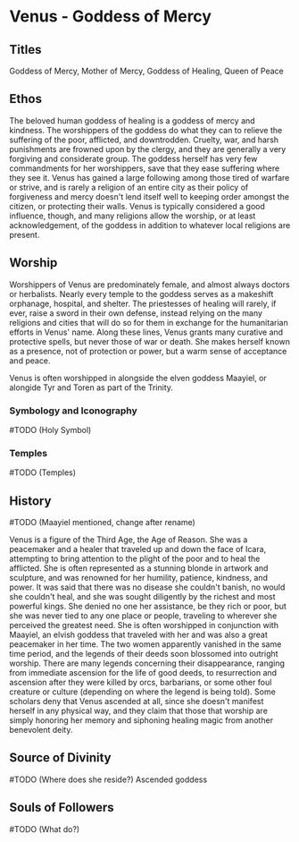 # Venus - Goddess of Mercy

<!-- toc -->

## Titles

Goddess of Mercy, Mother of Mercy, Goddess of Healing, Queen of Peace

## Ethos

The beloved human goddess of healing is a goddess of mercy and kindness. The worshippers of the goddess do what they can to relieve the suffering of the poor, afflicted, and downtrodden. Cruelty, war, and harsh punishments are frowned upon by the clergy, and they are generally a very forgiving and considerate group. The goddess herself has very few commandments for her worshippers, save that they ease suffering where they see it. Venus has gained a large following among those tired of warfare or strive, and is rarely a religion of an entire city as their policy of forgiveness and mercy doesn't lend itself well to keeping order amongst the citizen, or protecting their walls. Venus is typically considered a good influence, though, and many religions allow the worship, or at least acknowledgement, of the goddess in addition to whatever local religions are present.

## Worship

Worshippers of Venus are predominately female, and almost always doctors or herbalists. Nearly every temple to the goddess serves as a makeshift orphanage, hospital, and shelter. The priestesses of healing will rarely, if ever, raise a sword in their own defense, instead relying on the many religions and cities that will do so for them in exchange for the humanitarian efforts in Venus' name. Along these lines, Venus grants many curative and protective spells, but never those of war or death. She makes herself known as a presence, not of protection or power, but a warm sense of acceptance and peace.

Venus is often worshipped in alongside the elven goddess Maayiel, or alongide Tyr and Toren as part of the Trinity.

### Symbology and Iconography

#TODO (Holy Symbol)

### Temples

#TODO (Temples)

## History

#TODO (Maayiel mentioned, change after rename)

Venus is a figure of the Third Age, the Age of Reason. She was a peacemaker and a healer that traveled up and down the face of Icara, attempting to bring attention to the plight of the poor and to heal the afflicted. She is often represented as a stunning blonde in artwork and sculpture, and was renowned for her humility, patience, kindness, and power. It was said that there was no disease she couldn't banish, no would she couldn't heal, and she was sought diligently by the richest and most powerful kings. She denied no one her assistance, be they rich or poor, but she was never tied to any one place or people, traveling to wherever she perceived the greatest need. She is often worshipped in conjunction with Maayiel, an elvish goddess that traveled with her and was also a great peacemaker in her time. The two women apparently vanished in the same time period, and the legends of their deeds soon blossomed into outright worship. There are many legends concerning their disappearance, ranging from immediate ascension for the life of good deeds, to resurrection and ascension after they were killed by orcs, barbarians, or some other foul creature or culture (depending on where the legend is being told). Some scholars deny that Venus ascended at all, since she doesn't manifest herself in any physical way, and they claim that those that worship are simply honoring her memory and siphoning healing magic from another benevolent deity.

## Source of Divinity
#TODO (Where does she reside?)
Ascended goddess 

## Souls of Followers

#TODO (What do?)